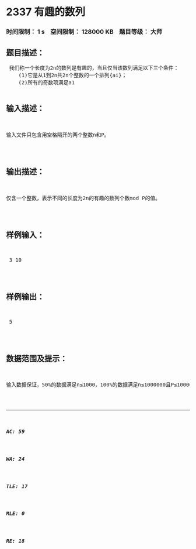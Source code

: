 # 2337 有趣的数列   
### 时间限制： 1 s&nbsp;&nbsp;&nbsp;&nbsp;空间限制： 128000 KB&nbsp;&nbsp;&nbsp;&nbsp;题目等级： 大师  
## 题目描述：  

<pre>
 我们称一个长度为2n的数列是有趣的，当且仅当该数列满足以下三个条件：
    (1)它是从1到2n共2n个整数的一个排列{ai}；
    (2)所有的奇数项满足a1<a3<…<a2n-1，所有的偶数项满足a2<a4<…<a2n；
    (3)任意相邻的两项a2i-1与a2i(1≤i≤n)满足奇数项小于偶数项，即：a2i-1<a2i。
    现在的任务是：对于给定的n，请求出有多少个不同的长度为2n的有趣的数列。因为最后的答案可能很大，所以只要求输出答案 mod P的值。
</pre>
  
  
## 输入描述：  

<pre>
输入文件只包含用空格隔开的两个整数n和P。
</pre>
  
  
## 输出描述：  

<pre>
仅含一个整数，表示不同的长度为2n的有趣的数列个数mod P的值。
</pre>
  
  
## 样例输入：  

<pre>
 3 10 
</pre>
  
  
## 样例输出：  

<pre>
 5
</pre>
  
  
## 数据范围及提示：  

<pre>
输入数据保证，50%的数据满足n≤1000，100%的数据满足n≤1000000且P≤1000000000。
</pre>
  
  
***  

##### AC: 59  
##### WA: 24  
##### TLE: 17  
##### MLE: 0  
##### RE: 18  
